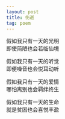 ```yaml
---
layout: post
title: 伤逝
tag: poem
---
```


假如我只有一天的光明<br />
即使简陋也会若临仙境

假如我只有一天的听觉<br />
即便噪音也会悦耳动听

假如我只有一天的爱情<br />
哪怕离别也会羁绊终生

假如我只有一天的生命<br />
就是贫困也会喜悦丰盈

